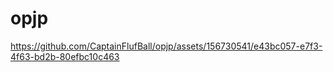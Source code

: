 # opjp


https://github.com/CaptainFlufBall/opjp/assets/156730541/e43bc057-e7f3-4f63-bd2b-80efbc10c463
